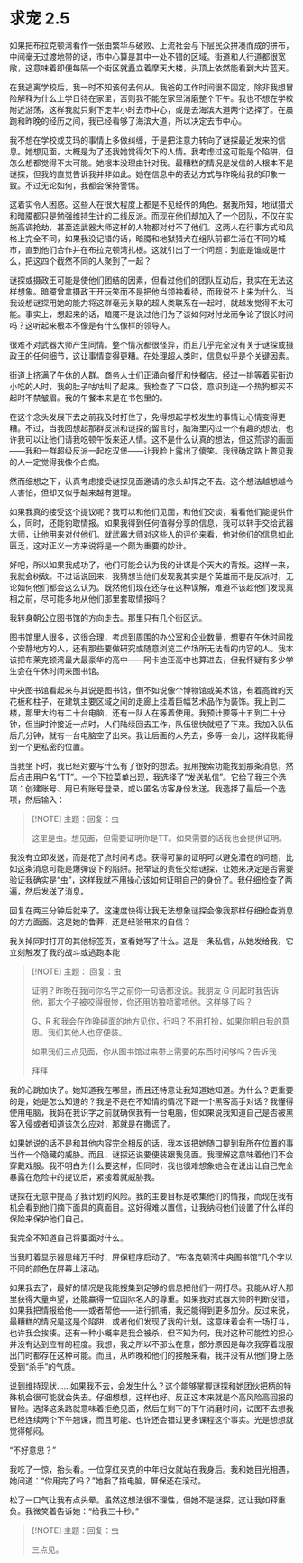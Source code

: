 # 求宠 2.5

如果把布拉克顿湾看作一张由繁华与破败、上流社会与下层民众拼凑而成的拼布，中间毫无过渡地带的话，市中心算是其中一处不错的区域。街道和人行道都很宽敞，这意味着即便每隔一个街区就矗立着摩天大楼，头顶上依然能看到大片蓝天。

在我逃离学校后，我一时不知该何去何从。我爸的工作时间很不固定，除非我想冒险解释为什么上学日待在家里，否则我不能在家里消磨整个下午。我也不想在学校附近游荡，这样我就只剩下走半小时去市中心，或是去海滨大道两个选择了。在晨跑和昨晚的经历之间，我已经看够了海滨大道，所以决定去市中心。

我不想在学校或艾玛的事情上多做纠缠，于是把注意力转向了谜探最近发来的信息。她想见面，大概是为了还我她觉得欠下的人情。我考虑过这可能是个陷阱，但怎么想都觉得不太可能。她根本没理由针对我。最糟糕的情况是发信的人根本不是谜探，但我的直觉告诉我并非如此。她在信息中的表达方式与昨晚给我的印象一致。不过无论如何，我都会保持警惕。

这着实令人困惑。这些人在很大程度上都是不见经传的角色。据我所知，地狱猎犬和暗魇都只是勉强维持生计的二线反派。而现在他们却加入了一个团队，不仅在实施高调抢劫，甚至连武器大师这样的人物都对付不了他们。这两人在行事方式和风格上完全不同，如果我没记错的话，暗魇和地狱猎犬在组队前都生活在不同的城市，直到他们合作并在布拉克顿湾扎根。这就引出了一个问题：到底是谁或是什么，把这四个截然不同的人聚到了一起？

谜探或摄政王可能是使他们团结的因素，但看过他们的团队互动后，我实在无法这样想象。暗魇曾拿摄政王开玩笑而不是把他当领袖看待，而我说不上来为什么，当我设想谜探用她的能力将这群毫无关联的超人类联系在一起时，就越发觉得不太可能。事实上，想起来的话，暗魇不是说过他们为了该如何对付龙而争论了很长时间吗？这听起来根本不像是有什么像样的领导人。

很难不对武器大师产生同情。整个情况都很怪异，而且几乎完全没有关于谜探或摄政王的任何细节，这让事情变得更糟。在处理超人类时，信息似乎是个关键因素。

街道上挤满了午休的人群。商务人士们正涌向餐厅和快餐店。经过一排等着买街边小吃的人时，我的肚子咕咕叫了起来。我检查了下口袋，意识到连一个热狗都买不起时不禁皱眉。我的午餐本来是在书包里的。

在这个念头发展下去之前我及时打住了，免得想起学校发生的事情让心情变得更糟。不过，当我回想起那群反派和谜探的留言时，脑海里闪过一个有趣的想法，也许我可以让他们请我吃顿午饭来还人情。这不是什么认真的想法，但这荒谬的画面——我和一群超级反派一起吃汉堡——让我脸上露出了傻笑。我很确定路上瞥见我的人一定觉得我像个白痴。

然而细想之下，认真考虑接受谜探见面邀请的念头却挥之不去。这个想法越想越令人害怕，但却又似乎越来越有道理。

如果我真的接受这个提议呢？我可以和他们见面，和他们交谈，看看他们能提供什么，同时，还能钓取情报。如果我得到任何值得分享的信息，我可以转手交给武器大师，让他用来对付他们。就武器大师对这些人的评价来看，他对他们的信息如此匮乏，这对正义一方来说将是一个颇为重要的妙计。

好吧，所以如果我成功了，他们可能会认为我的计谋是个天大的背叛。这样一来，我就会树敌。不过话说回来，我猜想当他们发现我其实是个英雄而不是反派时，无论如何他们都会这么认为。既然他们现在还存在这种误解，难道不该趁他们发现真相之前，尽可能多地从他们那里套取情报吗？

我转身朝公立图书馆的方向走去。那里只有几个街区远。

图书馆里人很多，这很合理，考虑到周围的办公室和企业数量，想要在午休时间找个安静地方的人，还有那些要做研究或随意浏览工作场所无法看的内容的人。我本该把布莱克顿湾最大最豪华的高中——阿卡迪亚高中也算进去，但我怀疑有多少学生会在午休时间来图书馆。

中央图书馆看起来与其说是图书馆，倒不如说像个博物馆或美术馆，有着高耸的天花板和柱子，在建筑主要区域之间的走廊上挂着巨幅艺术品作为装饰。我上到二楼，那里大约有二十台电脑，还有一队人在等着使用。我预计要等十五到二十分钟，但当时钟接近一点时，人们陆续回去工作，队伍很快就短了下来。我加入队伍后几分钟，就有一台电脑空了出来。我让后面的人先去，多等一会儿，这样我能得到一个更私密的位置。

当我坐下时，我已经对要写什么有了很好的想法。我用搜索功能找到那条消息，然后点击用户名“TT”。一个下拉菜单出现，我选择了“发送私信”。它给了我三个选项：创建账号、用已有账号登录，或以匿名访客身份发送。我选择了最后一个选项，然后输入：

> [!NOTE] 主题：回复：虫
>
> 这里是虫。想见面，但需要证明你是TT。如果需要的话我也会提供证明。

我没有立即发送，而是花了点时间考虑。获得可靠的证明可以避免潜在的问题，比如这条消息可能是爆弹设下的陷阱。把举证的责任交给谜探，让她来决定是否需要验证我确实是“虫”，这样我就不用操心该如何证明自己的身份了。我仔细检查了两遍，然后发送了消息。

回复在两三分钟后就来了。这速度快得让我无法想象谜探会像我那样仔细检查消息的方方面面。这是她的鲁莽，还是经验带来的自信？

我关掉同时打开的其他标签页，查看她写了什么。这是一条私信，从她发给我，它立刻触发了我的战斗或逃跑本能：

> [!NOTE] 主题： 回复：虫
>
> 证明？昨晚在我问你名字之前你一句话都没说。我朋友 G 问起时我告诉他，那大个子被咬得很惨，你还用防狼喷雾喷他。这样够了吗？
>
> G、R 和我会在昨晚碰面的地方见你，行吗？不用打扮，如果你明白我的意思。我们其他人也穿便装。
>
> 如果我们三点见面，你从图书馆过来带上需要的东西时间够吗？告诉我
>
> 拜拜

我的心跳加快了。她知道我在哪里，而且还特意让我知道她知道。为什么？更重要的是，她是怎么知道的？我是不是在不知情的情况下跟一个黑客高手对话？我懂得使用电脑，我妈在我识字之前就确保我有一台电脑，但如果说我知道自己是否被黑客入侵或者知道该怎么应对，那就是在撒谎了。

如果她说的话不是和其他内容完全相反的话，我本该把她随口提到我所在位置的事当作一个隐藏的威胁。而且，谜探还说要便装跟我见面。我理解这意味着他们不会穿戴戏服。我不明白为什么要这样，但同时，我也很难想象她会在说出让自己完全暴露在危险中的提议后，紧接着就威胁我。

谜探在无意中提高了我计划的风险。我的主要目标是收集他们的情报，而现在我有机会看到他们摘下面具的真面目。这好得难以置信，让我纳闷他们设置了什么样的保险来保护他们自己。

我完全不知道自己将要面对什么。

当我盯着显示器思绪万千时，屏保程序启动了。“布洛克顿湾中央图书馆”几个字以不同的颜色在屏幕上滚动。

如果我去了，最好的情况是我能搜集到足够的信息把他们一网打尽。我能从好人那里获得大量声望，还能赢得一位国际名人的尊重。如果我对武器大师的判断没错，如果我把情报给他——或者帮他——进行抓捕，我还能得到更多加分。反过来说，最糟糕的情况是这是个陷阱，或者他们发现了我的计划。这意味着会有一场打斗，也许我会挨揍。还有一种小概率是我会被杀，但不知为何，我对这种可能性的担心并没有达到应有的程度。我想，我之所以不那么在意，部分原因是每次我穿着戏服出门时都存在这种可能。而且，从昨晚和他们的接触来看，我并没有从他们身上感受到“杀手”的气质。

说到维持现状……如果我不去，会发生什么？这个能够掌握谜探和她团伙把柄的特殊机会很可能就会失去。仔细想想，这样也好。反正这本来就是个高风险高回报的冒险。选择这条路就意味着拒绝见面，然后在剩下的下午消磨时间，试图不去想我已经连续两个下午翘课，而且可能、也许还会错过更多课程这个事实。光是想想就觉得郁闷。

“不好意思？”

我吃了一惊，抬头看。一位穿红夹克的中年妇女就站在我身后。我和她目光相遇，她问道：“你用完了吗？”她指了指电脑，屏保还在滚动。

松了一口气让我有点头晕。虽然这想法很不理性，但她不是谜探，这让我如释重负。我微笑着告诉她：“给我三十秒。”

> [!NOTE] 主题：回复：虫
>
> 三点见。
